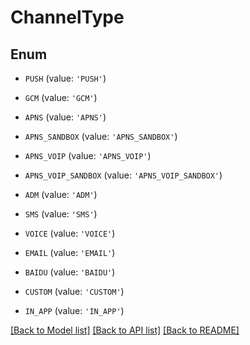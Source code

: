 # ChannelType


## Enum

* `PUSH` (value: `'PUSH'`)

* `GCM` (value: `'GCM'`)

* `APNS` (value: `'APNS'`)

* `APNS_SANDBOX` (value: `'APNS_SANDBOX'`)

* `APNS_VOIP` (value: `'APNS_VOIP'`)

* `APNS_VOIP_SANDBOX` (value: `'APNS_VOIP_SANDBOX'`)

* `ADM` (value: `'ADM'`)

* `SMS` (value: `'SMS'`)

* `VOICE` (value: `'VOICE'`)

* `EMAIL` (value: `'EMAIL'`)

* `BAIDU` (value: `'BAIDU'`)

* `CUSTOM` (value: `'CUSTOM'`)

* `IN_APP` (value: `'IN_APP'`)

[[Back to Model list]](../README.md#documentation-for-models) [[Back to API list]](../README.md#documentation-for-api-endpoints) [[Back to README]](../README.md)


